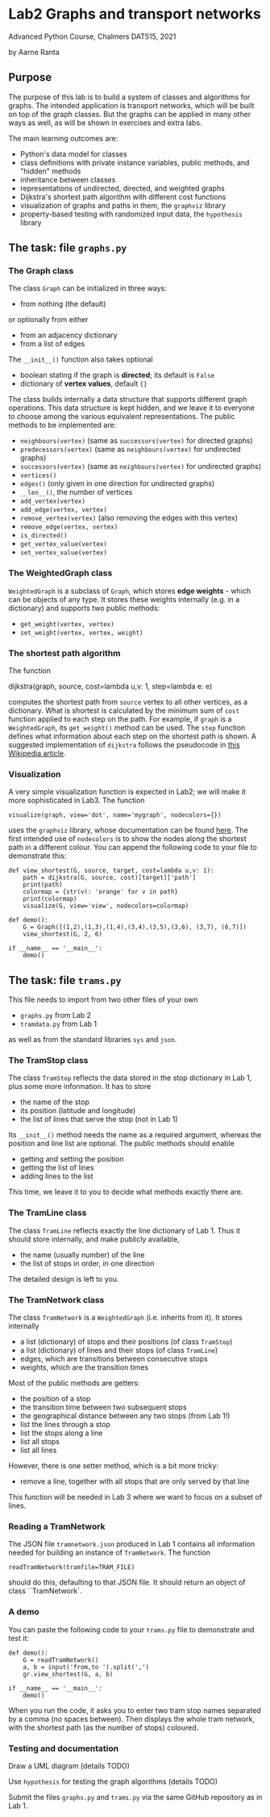 # Lab2 Graphs and transport networks

Advanced Python Course, Chalmers DAT515, 2021

by Aarne Ranta


## Purpose

The purpose of this lab is to build a system of classes and algorithms for graphs.
The intended application is transport networks, which will be built on top of the graph classes.
But the graphs can be applied in many other ways as well, as will be shown in exercises and extra labs.

The main learning outcomes are:

- Python's data model for classes
- class definitions with private instance variables, public methods, and "hidden" methods
- inheritance between classes
- representations of undirected, directed, and weighted graphs
- Dijkstra's shortest path algorithm with different cost functions
- visualization of graphs and paths in them, the ``graphviz`` library
- property-based testing with randomized input data, the ``hypothesis`` library


## The task: file `graphs.py`

### The Graph class

The class `Graph` can be initialized in three ways:

- from nothing (the default)

or optionally from either

- from an adjacency dictionary
- from a list of edges

The ``__init__()`` function also takes optional

- boolean stating if the graph is **directed**; its default is `False`
- dictionary of **vertex values**, default `{}`

The class builds internally a data structure that supports different graph operations.
This data structure is kept hidden, and we leave it to everyone to choose among the various equivalent representations.
The public methods to be implemented are:

- `neighbours(vertex)` (same as `successors(vertex)` for directed graphs)
- `predecessors(vertex)` (same as `neighbours(vertex)` for undirected graphs)
- `successors(vertex)` (same as `neighbours(vertex)` for undirected graphs)
- `vertices()`
- `edges()` (only given in one direction for undirected graphs)
- `__len__()`, the number of vertices
- `add_vertex(vertex)`
- `add_edge(vertex, vertex)` 
- `remove_vertex(vertex)` (also removing the edges with this vertex)
- `remove_edge(vertex, vertex)`
- `is_directed()`
- `get_vertex_value(vertex)`
- `set_vertex_value(vertex)`


### The WeightedGraph class

`WeightedGraph` is a subclass of `Graph`, which stores **edge weights** - which can be objects of any type.
It stores these weights internally (e.g. in a dictionary) and supports two public methods:

- `get_weight(vertex, vertex)`
- `set_weight(vertex, vertex, weight)`


### The shortest path algorithm

The function

  dijkstra(graph, source, cost=lambda u,v: 1, step=lambda e: e)

computes the shortest path from `source` vertex to all other vertices, as a dictionary.
What is shortest is calculated by the minimum sum of ``cost`` function applied to each step on the path.
For example, if `graph` is a `WeightedGraph`, its ``get_weight()`` method can be used.
The ``step`` function defines what information about each step on the shortest path is shown.
A suggested implementation of `dijkstra` follows the pseudocode in
[this Wikipedia article](https://en.wikipedia.org/wiki/Dijkstra%27s_algorithm).


### Visualization

A very simple visualization function is expected in Lab2; we will make it more sophisticated in Lab3.
The function

    visualize(graph, view='dot', name='mygraph', nodecolors={})

uses the `graphviz` library, whose documentation can be found [here](https://graphviz.readthedocs.io/en/stable/api.html).
The first intended use of `nodecolors` is to show the nodes along the shortest path in a different colour.
You can append the following code to your file to demonstrate this:

    def view_shortest(G, source, target, cost=lambda u,v: 1):
        path = dijkstra(G, source, cost)[target]['path']
        print(path)
        colormap = {str(v): 'orange' for v in path}
        print(colormap)
        visualize(G, view='view', nodecolors=colormap)

    def demo():
        G = Graph([(1,2),(1,3),(1,4),(3,4),(3,5),(3,6), (3,7), (6,7)])
        view_shortest(G, 2, 6)

    if __name__ == '__main__':
        demo()


## The task: file `trams.py`

This file needs to import from two other files of your own

- ``graphs.py`` from Lab 2
- ``tramdata.py`` from Lab 1

as well as from the standard libraries ``sys`` and ``json``.


### The TramStop class

The class `TramStop` reflects the data stored in the stop dictionary in Lab 1, plus some more information.
It has to store

- the name of the stop
- its position (latitude and longitude)
- the list of lines that serve the stop (not in Lab 1)

Its ``__init__()`` method needs the name as a required argument, whereas the position and line list are optional.
The public methods should enable

- getting and setting the position
- getting the list of lines
- adding lines to the list

This time, we leave it to you to decide what methods exactly there are.


### The TramLine class

The class ``TramLine`` reflects exactly the line dictionary of Lab 1.
Thus it should store internally, and make publicly available,

- the name (usually number) of the line
- the list of stops in order, in one direction

The detailed design is left to you.


### The TramNetwork class

The class ``TramNetwork`` is a ``WeightedGraph`` (i.e. inherits from it).
It stores internally

- a list (dictionary) of stops and their positions (of class ``TramStop``)
- a list (dictionary) of lines and their stops (of class ``TramLine``)
- edges, which are transitions between consecutive stops 
- weights, which are the transition times 

Most of the public methods are getters:

- the position of a stop
- the transition time between two subsequent stops
- the geographical distance between any two stops (from Lab 1!)
- list the lines through a stop
- list the stops along a line
- list all stops
- list all lines

However, there is one setter method, which is a bit more tricky:

- remove a line, together with all stops that are only served by that line

This function will be needed in Lab 3 where we want to focus on a subset of lines.


### Reading a TramNetwork

The JSON file `tramnetwork.json` produced in Lab 1 contains all information needed for building an instance of `TramNetwork`.
The function

    readTramNetwork(tramfile=TRAM_FILE)

should do this, defaulting to that JSON file.
It should return an object of class ``TramNetwork`.


### A demo

You can paste the following code to your `trams.py` file to demonstrate and test it:

    def demo():
        G = readTramNetwork()
        a, b = input('from,to ').split(',')
        gr.view_shortest(G, a, b)

    if __name__ == '__main__':
        demo()

When you run the code, it asks you to enter two tram stop names separated by a comma (no spaces between).
Then displays the whole tram network, with the shortest path (as the number of stops) coloured.


### Testing and documentation

Draw a UML diagram (details TODO)

Use `hypothesis` for testing the graph algorithms (details TODO)

Submit the files `graphs.py` and `trams.py` via the same GitHub repository as in Lab 1.

